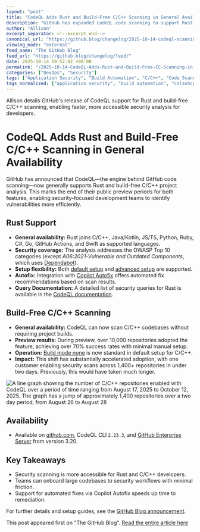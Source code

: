 ```yaml
---
layout: "post"
title: "CodeQL Adds Rust and Build-Free C/C++ Scanning in General Availability"
description: "GitHub has expanded CodeQL code scanning to support Rust and build-free C/C++ projects for general availability. Developers can now leverage robust security analysis for Rust, and scan C/C++ projects without requiring builds, streamlining security adoption for large codebases. The release includes integration with Copilot Autofix and is available on github.com, CodeQL CLI, and GitHub Enterprise Server 3.20+."
author: "Allison"
excerpt_separator: <!--excerpt_end-->
canonical_url: "https://github.blog/changelog/2025-10-14-codeql-scanning-rust-and-c-c-without-builds-is-now-generally-available"
viewing_mode: "external"
feed_name: "The GitHub Blog"
feed_url: "https://github.blog/changelog/feed/"
date: 2025-10-14 19:52:02 +00:00
permalink: "/2025-10-14-CodeQL-Adds-Rust-and-Build-Free-CC-Scanning-in-General-Availability.html"
categories: ["DevOps", "Security"]
tags: ["Application Security", "Build Automation", "C/C++", "Code Scanning", "CodeQL", "CodeQL CLI", "Continuous Integration", "Copilot Autofix", "DevOps", "GitHub", "GitHub Actions", "GitHub Enterprise Server", "News", "OWASP Top 10", "Release Notes", "Rust", "Security", "Security Analysis"]
tags_normalized: ["application security", "build automation", "cslashcplusplus", "code scanning", "codeql", "codeql cli", "continuous integration", "copilot autofix", "devops", "github", "github actions", "github enterprise server", "news", "owasp top 10", "release notes", "rust", "security", "security analysis"]
---
```


Allison details GitHub's release of CodeQL support for Rust and build-free C/C++ scanning, enabling faster, more accessible security analysis for developers.<!--excerpt_end-->

# CodeQL Adds Rust and Build-Free C/C++ Scanning in General Availability

GitHub has announced that CodeQL—the engine behind GitHub code scanning—now generally supports Rust and build-free C/C++ project analysis. This marks the end of their public preview periods for both features, enabling security-focused development teams to identify vulnerabilities more efficiently.

## Rust Support

- **General availability:** Rust joins C/C++, Java/Kotlin, JS/TS, Python, Ruby, C#, Go, GitHub Actions, and Swift as supported languages.
- **Security coverage:** The analysis addresses the OWASP Top 10 categories (except *A06:2021-Vulnerable and Outdated Components*, which uses [Dependabot](https://docs.github.com/code-security/getting-started/dependabot-quickstart-guide)).
- **Setup flexibility:** Both [default setup](https://docs.github.com/code-security/code-scanning/enabling-code-scanning/configuring-default-setup-for-a-repository) and [advanced setup](https://docs.github.com/code-security/code-scanning/creating-an-advanced-setup-for-code-scanning/configuring-advanced-setup-for-code-scanning) are supported.
- **Autofix:** Integration with [Copilot Autofix](https://github.blog/news-insights/product-news/found-means-fixed-introducing-code-scanning-autofix-powered-by-github-copilot-and-codeql/) offers automated fix recommendations based on scan results.
- **Query Documentation:** A detailed list of security queries for Rust is available in the [CodeQL documentation](https://codeql.github.com/codeql-query-help/rust/).

## Build-Free C/C++ Scanning

- **General availability:** CodeQL can now scan C/C++ codebases without requiring project builds.
- **Preview results:** During preview, over 10,000 repositories adopted the feature, achieving over 70% success rates with minimal manual setup.
- **Operation:** [Build mode none](https://docs.github.com/code-security/code-scanning/creating-an-advanced-setup-for-code-scanning/codeql-code-scanning-for-compiled-languages#about-build-mode-none-for-codeql) is now standard in default setup for C/C++.
- **Impact:** This shift has substantially accelerated adoption, with one customer enabling security scans across 1,400+ repositories in under two days. Previously, this would have taken much longer.

![A line graph showing the number of C/C++ repositories enabled with CodeQL over a period of time ranging from August 17, 2025 to October 12, 2025. The graph has a jump of approximately 1,400 repositories over a two day period, from August 26 to August 28](https://github.com/user-attachments/assets/f3a46d0e-4388-485b-b6bc-d9f9d77a4028)

## Availability

- Available on [github.com](https://github.com), CodeQL CLI `2.23.3`, and [GitHub Enterprise Server](https://docs.github.com/en/enterprise-server@3.20/admin) from version 3.20.

## Key Takeaways

- Security scanning is more accessible for Rust and C/C++ developers.
- Teams can onboard large codebases to security workflows with minimal friction.
- Support for automated fixes via Copilot Autofix speeds up time to remediation.

For further details and setup guides, see the [GitHub Blog announcement](https://github.blog/changelog/2025-10-14-codeql-scanning-rust-and-c-c-without-builds-is-now-generally-available).

This post appeared first on "The GitHub Blog". [Read the entire article here](https://github.blog/changelog/2025-10-14-codeql-scanning-rust-and-c-c-without-builds-is-now-generally-available)
